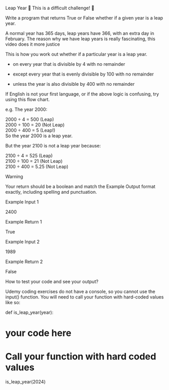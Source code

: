 Leap Year
💪 This is a difficult challenge! 💪 

Write a program that returns True or False whether if a given year is a leap year.

A normal year has 365 days, leap years have 366, with an extra day in February. The reason why we have leap years is really fascinating, this video does it more justice



This is how you work out whether if a particular year is a leap year. 

- on every year that is divisible by 4 with no remainder

- except every year that is evenly divisible by 100 with no remainder 

- unless the year is also divisible by 400 with no remainder   



If English is not your first language, or if the above logic is confusing, try using this flow chart.



e.g. The year 2000: 

2000 ÷ 4 = 500 (Leap)  
2000 ÷ 100 = 20 (Not Leap)  
2000 ÷ 400 = 5 (Leap!)  
So the year 2000 is a leap year. 



But the year 2100 is not a leap year because: 

2100 ÷ 4 = 525 (Leap)  
2100 ÷ 100 = 21 (Not Leap)  
2100 ÷ 400 = 5.25 (Not Leap)  


Warning

Your return should be a boolean and match the Example Output format exactly, including spelling and punctuation. 



Example Input 1

2400

Example Return 1

True



Example Input 2

1989

Example Return 2

False


How to test your code and see your output?



Udemy coding exercises do not have a console, so you cannot use the input() function. You will need to call your function with hard-coded values like so:



def is_leap_year(year):
  # your code here
 
# Call your function with hard coded values
is_leap_year(2024)